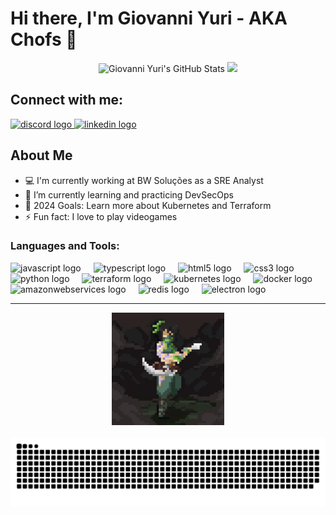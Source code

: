 # Hi there, I'm Giovanni Yuri - AKA Chofs 👋 

<div align="center">
  <img height="180em" alt="Giovanni Yuri's GitHub Stats" src="https://github-readme-stats-chofs-projects.vercel.app/api?username=GiovanniYuriMita&show_icons=true&theme=material-palenight" />
  <img height="180em" src="https://github-readme-stats-chofs-projects.vercel.app/api/top-langs/?username=GiovanniYuriMita&layout=compact&langs_count=16&theme=material-palenight"/>
</div>

## Connect with me:

<div align="left">
  <a href="discord.com/users/420288136539537419" target="_blank">
    <img src="https://img.shields.io/static/v1?message=Discord&logo=discord&label=&color=7289DA&logoColor=white&labelColor=&style=for-the-badge" height="35" alt="discord logo"  />
  </a>
  <a href="https://www.linkedin.com/in/giovanni-yuri-mita-chaves" target="_blank">
    <img src="https://img.shields.io/static/v1?message=LinkedIn&logo=linkedin&label=&color=0077B5&logoColor=white&labelColor=&style=for-the-badge" height="35" alt="linkedin logo"  />
  </a>
</div>

## About Me

- 💻 I'm currently working at BW Soluções as a SRE Analyst
- 🌱 I’m currently learning and practicing DevSecOps
- 🥅 2024 Goals: Learn more about Kubernetes and Terraform
- ⚡ Fun fact: I love to play videogames

### Languages and Tools:

<div align="left">
  <img src="https://cdn.jsdelivr.net/gh/devicons/devicon/icons/javascript/javascript-original.svg" height="30" alt="javascript logo"  />
  <img width="12" />
  <img src="https://cdn.jsdelivr.net/gh/devicons/devicon/icons/typescript/typescript-original.svg" height="30" alt="typescript logo"  />
  <img width="12" />
  <img src="https://cdn.jsdelivr.net/gh/devicons/devicon/icons/html5/html5-original.svg" height="30" alt="html5 logo"  />
  <img width="12" />
  <img src="https://cdn.jsdelivr.net/gh/devicons/devicon/icons/css3/css3-original.svg" height="30" alt="css3 logo"  />
  <img width="12" />
  <img src="https://cdn.jsdelivr.net/gh/devicons/devicon/icons/python/python-original.svg" height="30" alt="python logo"  />
  <img width="12" />
  <img src="https://cdn.jsdelivr.net/gh/devicons/devicon/icons/terraform/terraform-original.svg" height="30" alt="terraform logo"  />
  <img width="12" />
  <img src="https://cdn.jsdelivr.net/gh/devicons/devicon/icons/kubernetes/kubernetes-plain.svg" height="30" alt="kubernetes logo"  />
  <img width="12" />
  <img src="https://cdn.jsdelivr.net/gh/devicons/devicon/icons/docker/docker-original.svg" height="30" alt="docker logo"  />
  <img width="12" />
  <img src="https://skillicons.dev/icons?i=aws" height="30" alt="amazonwebservices logo"  />
  <img width="12" />
  <img src="https://cdn.jsdelivr.net/gh/devicons/devicon/icons/redis/redis-original.svg" height="30" alt="redis logo"  />
  <img width="12" />
  <img src="https://cdn.jsdelivr.net/gh/devicons/devicon/icons/electron/electron-original.svg" height="30" alt="electron logo"  />
</div>

---

<div align="center">
  <img height="180em" src="AkaliPixelArt.gif"  />
</div>

<br clear="both">

<img src="https://raw.githubusercontent.com/GiovanniYuriMita/GiovanniYuriMita/output/snake.svg" alt="Snake animation" />
